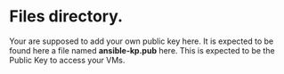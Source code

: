 # Files directory.
Your are supposed to add your own public key here. It is expected to be found here a file named **ansible-kp.pub** here. This is expected to be the Public Key to access your VMs.
